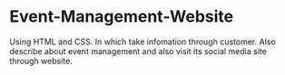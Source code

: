 # Event-Management-Website
Using HTML and CSS.  In which take infomation through customer.  Also describe about event management and also visit its social media site through website.
